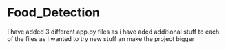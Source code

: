 # Food_Detection


I have added 3 different app.py files as i have aded additional stuff to each of the files as i wanted to try new stuff an make the project bigger
